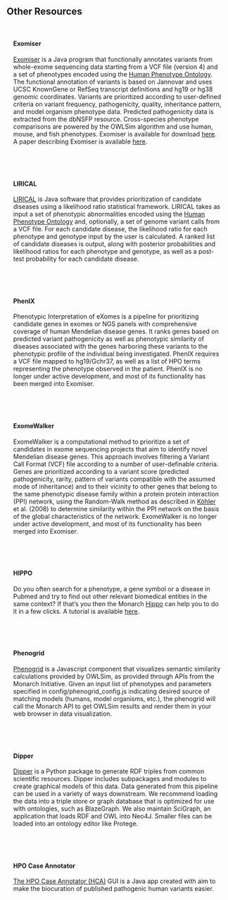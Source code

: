 <div class="container-fluid monarch-view other-tools px-5">

<h2 class="page-title">Other Resources</h2>
    <div class="card">
        <h4>Exomiser</h4>
        <p>
                <a target="_blank" href="http://monarch-exomiser-web-dev.monarchinitiative.org/exomiser">Exomiser</a>
                is a Java program that functionally annotates variants
                from whole-exome sequencing data starting from a VCF file (version 4) and a set 
                of phenotypes encoded using the <a target="_blank" href="https://hpo.jax.org/app/">Human Phenotype 
                Ontology</a>. The functional annotation of variants is based on Jannovar and uses UCSC
                KnownGene or RefSeq transcript definitions and hg19 or hg38 genomic coordinates. Variants 
                are prioritized according to user-defined criteria on variant frequency, pathogenicity, 
                quality, inheritance pattern, and model organism phenotype data. Predicted pathogenicity data is extracted
                from the dbNSFP resource. Cross-species phenotype comparisons are
                powered by the OWLSim algorithm and use human, mouse, 
                and fish phenotypes. Exomiser is available for download <a target="_blank" href="https://github.com/exomiser/Exomiser"> 
                here</a>. A paper describing 
                Exomiser is available <a target="_blank" href="http://genome.cshlp.org/content/24/2/340.long">here</a>.
        </p>
    </div>
    <div class="card">
            <h4>LIRICAL</h4>
            <p>
                <a target="_blank" href="https://lirical.readthedocs.io/en/latest/">LIRICAL</a>
                is Java software that provides prioritization of candidate diseases using a likelihood 
                ratio statistical framework. LIRICAL takes as input a set of phenotypic abnormalities
                encoded using the <a target="_blank" href="https://hpo.jax.org/app/">Human Phenotype Ontology</a> 
                and, optionally, a set of genome variant calls from a VCF file. For each candidate 
                disease, the likelihood ratio for each phenotype and genotype input by the user is
                calculated. A ranked list of candidate diseases is output, along with posterior
                probabilities and likelihood ratios for each phenotype and genotype, as well as a
                post-test probability for each candidate disease.
            </p>
    </div>
    <div class="card">
        <h4>PhenIX</h4>
        <p>
          Phenotypic Interpretation of eXomes
          is a pipeline for prioritizing candidate genes in exomes or NGS panels with
          comprehensive coverage of human Mendelian disease genes. It ranks genes
          based on predicted variant pathogenicity as well as phenotypic similarity
          of diseases associated with the genes harboring these variants to the
          phenotypic profile of the individual being investigated. PhenIX requires
          a VCF file mapped to hg19/Gchr37, as well as a list of HPO terms representing
          the phenotype observed in the patient. PhenIX is no longer under active development, and 
          most of its functionality has been merged into Exomiser.
        </p>
    </div>
    <div class="card">
            <h4>ExomeWalker</h4>
            <p>
              ExomeWalker is a computational method to prioritize a set of candidates
              in exome sequencing projects that aim to identify novel Mendelian
              disease genes. This approach involves filtering a Variant Call Format
              (VCF) file according to a number of user-definable criteria.<br>
              Genes are prioritized according to a variant score (predicted pathogenicity,
              rarity, pattern of variants compatible with the assumed mode of
              inheritance) and to their vicinity to other genes that belong to the
              same phenotypic disease family within a protein protein interaction
              (PPI) network, using the Random-Walk method as described in
              <a target="_blank" href="http://www.ncbi.nlm.nih.gov/pmc/articles/PMC2427257/">Köhler</a>
              et al. (2008) to determine similarity within the PPI network on the basis
              of the global characteristics of the network. ExomeWalker is no longer under
              active development, and most of its functionality has been merged into Exomiser.
            </p>
    </div>
    <div class="card">
            <h4>HIPPO</h4>
            <p>
            Do you often search for a phenotype, a gene symbol or a disease in Pubmed and try to find out other relevant 
            biomedical entities in the same context? If that’s you then the Monarch <a target="_blank" href="http://hippo.monarchinitiative.org/">
            Hippo</a> can help you to do it in a few clicks. A tutorial is available <a target="_blank" href="http://hippo.monarchinitiative.org/#/tutorial">
            here</a>.
            </p>
    </div>
    <div class="card">
            <h4>Phenogrid</h4>
            <p><a target="_blank" href="https://github.com/monarch-initiative/phenogrid">Phenogrid</a> is a Javascript component that
            visualizes semantic similarity calculations provided by OWLSim,
            as provided through APIs from the Monarch Initiative. Given an input list of phenotypes and parameters 
            specified in config/phenogrid_config.js indicating desired source of matching models (humans, model
            organisms, etc.), the phenogrid will call the Monarch API to get OWLSim results and render them in your web
            browser in data visualization.</p>
    </div>
    <div class="card">
            <h4>Dipper</h4>
            <p><a target="_blank" href="https://github.com/monarch-initiative/dipper">Dipper</a> is a Python package to generate RDF 
            triples from common scientific resources. Dipper includes subpackages and modules to create graphical models
            of this data. Data generated from this pipeline can be used in a variety of ways downstream. We recommend
            loading the data into a triple store or graph database that is optimized for use with ontologies, such as
            BlazeGraph. We also maintain SciGraph, an application that loads RDF and OWL into Neo4J. Smaller files can
            be loaded into an ontology editor like Protege.</p>
    </div>
    <div class="card">
            <h4>HPO Case Annotator</h4>
            <p>
            <a target="_blank" href="https://github.com/monarch-initiative/HpoCaseAnnotator">The HPO Case Annotator (HCA)</a> GUI is a
            Java app created with aim to make the biocuration of published pathogenic human variants easier.
            </p>
    </div></div>

<style lang="scss">
@import "~@/style/variables";

.other-tools .card { 
    padding: 15px;
    border: 5px solid $monarch-bg-color;
    margin-bottom: 15px;
}

</style>


